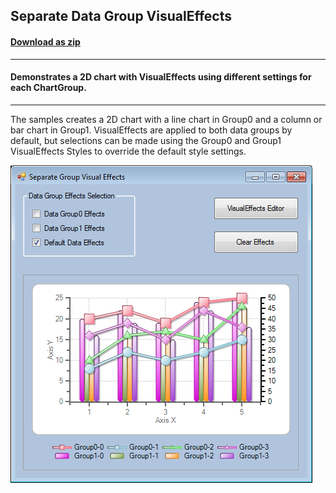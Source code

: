 ## Separate Data Group VisualEffects
#### [Download as zip](https://minhaskamal.github.io/DownGit/#/home?url=https://github.com/GrapeCity/ComponentOne-WinForms-Samples/tree/master/NetFramework\Charts\VB\SeparateEffects)
____
#### Demonstrates a 2D chart with VisualEffects using different settings for each ChartGroup.
____
The samples creates a 2D chart with a line chart in Group0 and a column or bar chart in Group1.
VisualEffects are applied to both data groups by default, but selections can be made using the Group0 and Group1 VisualEffects Styles to override the default style settings.

![screenshot](screenshot.png)
